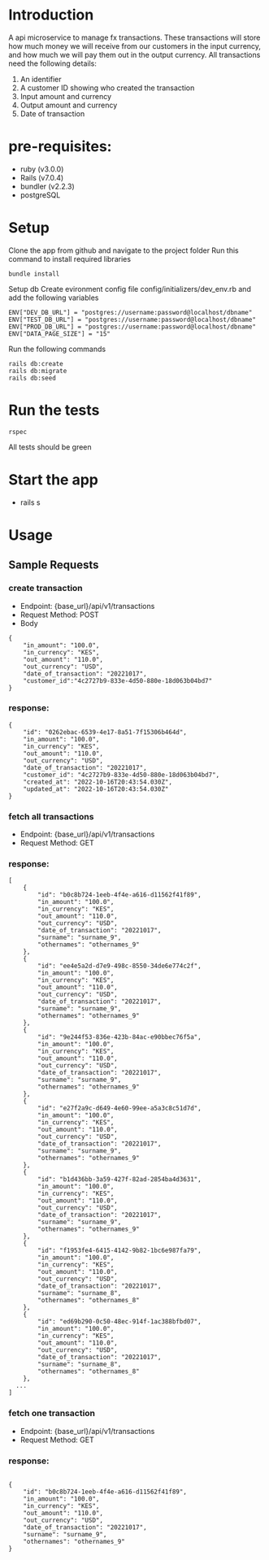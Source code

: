 # Introduction

A api microservice to manage fx transactions. These transactions will store how much money we will receive from our customers in the input currency, and how much we will pay them out in the output currency.
All transactions need the following details:
1. An identifier
2. A customer ID showing who created the transaction
3. Input amount and currency
4. Output amount and currency
5. Date of transaction
# pre-requisites:
- ruby (v3.0.0)
- Rails (v7.0.4)
- bundler (v2.2.3)
- postgreSQL


# Setup

Clone the app from github and navigate to the project folder
Run this command to install required libraries
```
bundle install
```
Setup db
Create evironment config file config/initializers/dev_env.rb and add the following variables
```
ENV["DEV_DB_URL"] = "postgres://username:password@localhost/dbname"
ENV["TEST_DB_URL"] = "postgres://username:password@localhost/dbname"
ENV["PROD_DB_URL"] = "postgres://username:password@localhost/dbname"
ENV["DATA_PAGE_SIZE"] = "15"
```

Run the following commands
```
rails db:create
rails db:migrate
rails db:seed
```
# Run the tests
```
rspec
```
All tests should be green
# Start the app

- rails s

# Usage

## Sample Requests

### create transaction
- Endpoint: {base_url}/api/v1/transactions
- Request Method: POST
- Body
```
{
    "in_amount": "100.0",
    "in_currency": "KES",
    "out_amount": "110.0",
    "out_currency": "USD",
    "date_of_transaction": "20221017",
    "customer_id":"4c2727b9-833e-4d50-880e-18d063b04bd7"
}

```
### response:

```
{
    "id": "0262ebac-6539-4e17-8a51-7f15306b464d",
    "in_amount": "100.0",
    "in_currency": "KES",
    "out_amount": "110.0",
    "out_currency": "USD",
    "date_of_transaction": "20221017",
    "customer_id": "4c2727b9-833e-4d50-880e-18d063b04bd7",
    "created_at": "2022-10-16T20:43:54.030Z",
    "updated_at": "2022-10-16T20:43:54.030Z"
}
```
### fetch all transactions

- Endpoint: {base_url}/api/v1/transactions
- Request Method: GET
### response:
```
[
    {
        "id": "b0c8b724-1eeb-4f4e-a616-d11562f41f89",
        "in_amount": "100.0",
        "in_currency": "KES",
        "out_amount": "110.0",
        "out_currency": "USD",
        "date_of_transaction": "20221017",
        "surname": "surname_9",
        "othernames": "othernames_9"
    },
    {
        "id": "ee4e5a2d-d7e9-498c-8550-34de6e774c2f",
        "in_amount": "100.0",
        "in_currency": "KES",
        "out_amount": "110.0",
        "out_currency": "USD",
        "date_of_transaction": "20221017",
        "surname": "surname_9",
        "othernames": "othernames_9"
    },
    {
        "id": "9e244f53-836e-423b-84ac-e90bbec76f5a",
        "in_amount": "100.0",
        "in_currency": "KES",
        "out_amount": "110.0",
        "out_currency": "USD",
        "date_of_transaction": "20221017",
        "surname": "surname_9",
        "othernames": "othernames_9"
    },
    {
        "id": "e27f2a9c-d649-4e60-99ee-a5a3c8c51d7d",
        "in_amount": "100.0",
        "in_currency": "KES",
        "out_amount": "110.0",
        "out_currency": "USD",
        "date_of_transaction": "20221017",
        "surname": "surname_9",
        "othernames": "othernames_9"
    },
    {
        "id": "b1d436bb-3a59-427f-82ad-2854ba4d3631",
        "in_amount": "100.0",
        "in_currency": "KES",
        "out_amount": "110.0",
        "out_currency": "USD",
        "date_of_transaction": "20221017",
        "surname": "surname_9",
        "othernames": "othernames_9"
    },
    {
        "id": "f1953fe4-6415-4142-9b82-1bc6e987fa79",
        "in_amount": "100.0",
        "in_currency": "KES",
        "out_amount": "110.0",
        "out_currency": "USD",
        "date_of_transaction": "20221017",
        "surname": "surname_8",
        "othernames": "othernames_8"
    },
    {
        "id": "ed69b290-0c50-48ec-914f-1ac388bfbd07",
        "in_amount": "100.0",
        "in_currency": "KES",
        "out_amount": "110.0",
        "out_currency": "USD",
        "date_of_transaction": "20221017",
        "surname": "surname_8",
        "othernames": "othernames_8"
    },
  ...
]

```
### fetch one transaction

- Endpoint: {base_url}/api/v1/transactions
- Request Method: GET
### response:
```

{
    "id": "b0c8b724-1eeb-4f4e-a616-d11562f41f89",
    "in_amount": "100.0",
    "in_currency": "KES",
    "out_amount": "110.0",
    "out_currency": "USD",
    "date_of_transaction": "20221017",
    "surname": "surname_9",
    "othernames": "othernames_9"
}

```